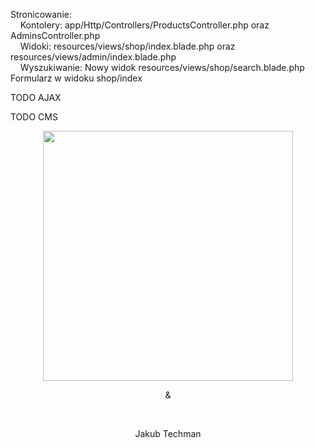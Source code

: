 <p>Stronicowanie:
    <br>
    &nbsp;&nbsp;&nbsp;&nbsp;Kontolery: app/Http/Controllers/ProductsController.php oraz AdminsController.php
    <br>
    &nbsp;&nbsp;&nbsp;&nbsp;Widoki: resources/views/shop/index.blade.php oraz resources/views/admin/index.blade.php
    <br>
    &nbsp;&nbsp;&nbsp;&nbsp;Wyszukiwanie: Nowy widok resources/views/shop/search.blade.php Formularz w widoku shop/index
</p>
<p>
    TODO AJAX
</p>
<p>
    TODO CMS
</p>
<p align="center"><a href="https://laravel.com" target="_blank"><img src="https://raw.githubusercontent.com/laravel/art/master/logo-lockup/5%20SVG/2%20CMYK/1%20Full%20Color/laravel-logolockup-cmyk-red.svg" width="400"></a></p>
<p align="center">&</p>
<br>
<p align="center">Jakub Techman</p>
